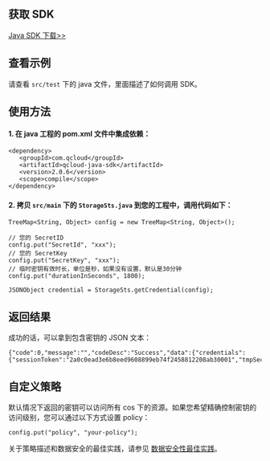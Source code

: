 ## 获取 SDK

[Java SDK 下载>>](https://github.com/tencentyun/qcloud-cos-sts-sdk)

## 查看示例

请查看 `src/test` 下的 java 文件，里面描述了如何调用 SDK。

## 使用方法

#### 1. 在 java 工程的 pom.xml 文件中集成依赖：

```
<dependency>
   <groupId>com.qcloud</groupId>
   <artifactId>qcloud-java-sdk</artifactId>
   <version>2.0.6</version>
   <scope>compile</scope>
</dependency>
```

#### 2. 拷贝 `src/main` 下的 `StorageSts.java` 到您的工程中，调用代码如下：

```
TreeMap<String, Object> config = new TreeMap<String, Object>();

// 您的 SecretID
config.put("SecretId", "xxx");
// 您的 SecretKey
config.put("SecretKey", "xxx");
// 临时密钥有效时长，单位是秒，如果没有设置，默认是30分钟
config.put("durationInSeconds", 1800);

JSONObject credential = StorageSts.getCredential(config);
```

## 返回结果

成功的话，可以拿到包含密钥的 JSON 文本：

```
{"code":0,"message":"","codeDesc":"Success","data":{"credentials":{"sessionToken":"2a0c0ead3e6b8eed9608899eb74f2458812208ab30001","tmpSecretId":"AKIDBSrMaeFD0ZAECKuBzohnjAhJ53XNCE2F","tmpSecretKey":"UC7YjMrIlcuFgoWGwnrHwsMBrQrpUwYI"},"expiredTime":1526288317}}
```

## 自定义策略

默认情况下返回的密钥可以访问所有 cos 下的资源。如果您希望精确控制密钥的访问级别，您可以通过以下方式设置 policy：

```
config.put("policy", "your-policy");
```

关于策略描述和数据安全的最佳实践，请参见 [数据安全性最佳实践](https://github.com/tencentyun/tac-documents/blob/master/%E4%BD%BF%E7%94%A8%E6%96%87%E6%A1%A3/%E5%AD%98%E5%82%A8%20Storage%20%E9%9B%86%E6%88%90%E6%8C%87%E5%8D%97/%E5%AE%89%E5%85%A8%E5%92%8C%E8%AE%BF%E9%97%AE%E6%8E%A7%E5%88%B6/%E6%95%B0%E6%8D%AE%E5%AE%89%E5%85%A8%E6%80%A7%E6%9C%80%E4%BD%B3%E5%AE%9E%E8%B7%B5.md)。



